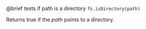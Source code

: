 

@brief tests if path is a directory
`fs.isDirectory(path)`

Returns true if the *path* points to a directory.

